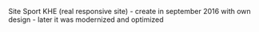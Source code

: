 Site Sport KHE (real responsive site) - create in september 2016 with own design - later it was modernized and optimized



